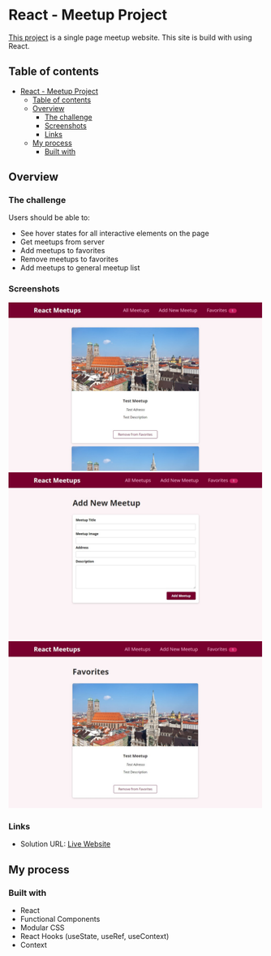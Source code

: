# React - Meetup Project

[This project](https://gurhanalan.github.io/React-Meetup-Project/) is a single page meetup website. This site is build with using React.

## Table of contents

-   [React - Meetup Project](#react---meetup-project)
    -   [Table of contents](#table-of-contents)
    -   [Overview](#overview)
        -   [The challenge](#the-challenge)
        -   [Screenshots](#screenshots)
        -   [Links](#links)
    -   [My process](#my-process)
        -   [Built with](#built-with)

## Overview

### The challenge

Users should be able to:

<!-- -   View the optimal layout for the app depending on their device's screen size -->

-   See hover states for all interactive elements on the page
-   Get meetups from server
-   Add meetups to favorites
-   Remove meetups to favorites
-   Add meetups to general meetup list
<!-- -   Change the position, color, shape and size of a box by click the control buttons. -->

### Screenshots

<!-- <img  src="./public/screenshot/johnportfolio1.jpg" alt="html" height=400 width=500><br/> -->

<img  src="./public/screenshot/meetups2.jpg" alt="html"  width=500><br/>
<img  src="./public/screenshot/meetups3.jpg" alt="html"  width=500><br/>
<img  src="./public/screenshot/meetups4.jpg" alt="html"  width=500><br/>

<!-- ![](img/csspropertychanger.jpg) -->

### Links

-   Solution URL: [Live Website](https://gurhanalan.github.io/React-Meetup-Project/)

## My process

### Built with

-   React
-   Functional Components
-   Modular CSS
-   React Hooks (useState, useRef, useContext)
-   Context
